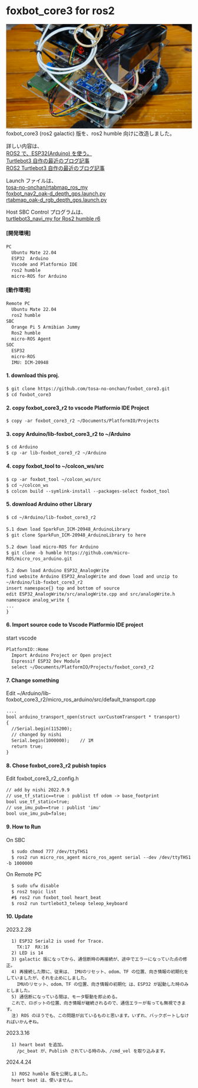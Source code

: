 # foxbot_core3 for ros2
![foxbot_core3](https://github.com/tosa-no-onchan/foxbot_core3/blob/main/image/DSC03485-base2-b.jpg)  
foxbot_core3 (ros2 galactic) 版を、ros2 humble 向けに改造しました。 

詳しい内容は、  
[ROS2 で、ESP32(Arduino) を使う。](http://www.netosa.com/blog/2022/10/ros2-esp32arduino.html)  
[Turtlebot3 自作の最近のブログ記事](http://www.netosa.com/blog/cat2/ros/robot-car/)  
[ROS2 Turtlebot3 自作の最近のブログ記事](http://www.netosa.com/blog/cat2/ros2/ros2-turtlebot3/)  

Launch ファイルは、  
[tosa-no-onchan/rtabmap_ros_my](https://github.com/tosa-no-onchan/rtabmap_ros_my)  
[foxbot_nav2_oak-d_depth_gps.launch.py](https://github.com/tosa-no-onchan/rtabmap_ros_my/blob/main/launch/foxbot_nav2_oak-d_depth_gps.launch.py)  
[rtabmap_oak-d_rgb_depth_gps.launch.py](https://github.com/tosa-no-onchan/rtabmap_ros_my/blob/main/launch/rtabmap_oak-d_rgb_depth_gps.launch.py)  

Host SBC Control プログラムは、  
[turtlebot3_navi_my for Ros2 humble r6](https://github.com/tosa-no-onchan/turtlebot3_navi_my)  

  
#### [開発環境]  
    
    PC  
      Ubuntu Mate 22.04  
      ESP32  Arduino  
      Vscode and Platformio IDE  
      ros2 humble  
      micro-ROS for Arduino  

#### [動作環境]  
    
    Remote PC  
      Ubuntu Mate 22.04  
      ros2 humble  
    SBC  
      Orange Pi 5 Armibian Jummy  
      Ros2 humble  
      micro-ROS Agent  
    SOC  
      ESP32  
      micro-ROS  
      IMU: ICM-20948
    

#### 1. download this proj.  
    
    $ git clone https://github.com/tosa-no-onchan/foxbot_core3.git  
    $ cd foxbot_core3  

#### 2. copy foxbot_core3_r2 to vscode Platformio IDE Project  
    
    $ copy -ar foxbot_core3_r2 ~/Documents/PlatformIO/Projects  


#### 3. copy Arduino/lib-foxbot_core3_r2 to ~/Arduino
    
    $ cd Arduino  
    $ cp -ar lib-foxbot_core3_r2 ~/Arduino  
  
#### 4. copy foxbot_tool to ~/colcon_ws/src
    
    $ cp -ar foxbot_tool ~/colcon_ws/src  
    $ cd ~/colcon_ws  
    $ colcon build --symlink-install --packages-select foxbot_tool  
  

#### 5. download Arduino other Library 
    
    $ cd ~/Arduino/lib-foxbot_core3_r2  
    
    5.1 down load SparkFun_ICM-20948_ArduinoLibrary  
    $ git clone SparkFun_ICM-20948_ArduinoLibrary to here  
    
    5.2 down load micro-ROS for Arduino  
    $ git clone -b humble https://github.com/micro-ROS/micro_ros_arduino.git  

    5.2 down load Arduino ESP32_AnalogWrite  
    find website Arduino ESP32_AnalogWrite and down load and unzip to ~/Arduino/lib-foxbot_core3_r2  
    insert namespace{} top and bottom of source  
    edit ESP32_AnalogWrite/src/analogWrite.cpp and src/analogWrite.h  
    namespace analog_write {  
    ...  
    }  

#### 6. Import source code to Vscode Platformio IDE project  
start vscode  
    
    PlatformIO::Home  
      Import Arduino Project or Open project  
      Espressif ESP32 Dev Module  
      select ~/Documents/PlatformIO/Projects/foxbot_core3_r2  

#### 7. Change something 
Edit ~/Arduino/lib-foxbot_core3_r2/micro_ros_arduino/src/default_transport.cpp  
    
    ....   
    bool arduino_transport_open(struct uxrCustomTransport * transport)  
    {  
      //Serial.begin(115200);  
      // changed by nishi  
      Serial.begin(1000000);    // 1M  
      return true;  
    }  
    
#### 8. Chose foxbot_core3_r2 pubish topics    
Edit foxbot_core3_r2_config.h  
    
    // add by nishi 2022.9.9    
    // use_tf_static==true : publist tf odom -> base_footprint   
    bool use_tf_static=true;    
    // use_imu_pub==true : publist 'imu'   
    bool use_imu_pub=false;    

#### 9. How to Run    
On SBC  
      
      $ sudo chmod 777 /dev/ttyTHS1  
      $ ros2 run micro_ros_agent micro_ros_agent serial --dev /dev/ttyTHS1 -b 1000000  

On Remote PC  
      
      $ sudo ufw disable  
      $ ros2 topic list  
      #$ ros2 run foxbot_tool heart_beat  
      $ ros2 run turtlebot3_teleop teleop_keyboard
   
#### 10. Update    
2023.2.28  
      
      1) ESP32 Serial2 is used for Trace.  
        TX:17  RX:16  
      2) LED is 14 
      3) galactic 版になってから、通信断時の再接続が、途中でエラーになっていた点の修正。  
      4) 再接続した際に、従来は、 IMUのリセット、odom、TF の位置、向き情報の初期化をしていましたが、それを止めにしました。  
        IMUのリセット、odom、TF の位置、向き情報の初期化 は、ESP32 が起動した時のみとしました。  
      5) 通信断になっている間は、モータ駆動を即止める。  
      これで、ロボットの位置、向き情報が継続されるので、通信エラーが有っても無視できます。  
      注) ROS のほうでも、この問題が出ているものと思います。いずれ、バックポートしなければいかんぞね。  

2023.3.16  
      
      1) heart beat を追加。  
        /pc_beat が、Publish されている時のみ、/cmd_vel を取り込みます。  
        
2024.4.24  
      
      1) ROS2 humble 版を公開しました。  
      heart beat は、使いません。  
        
      
